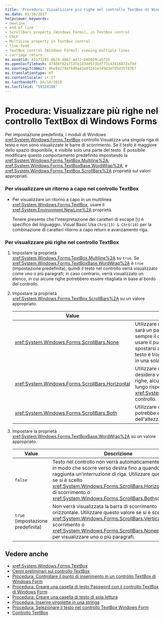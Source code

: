```yaml
---
title: 'Procedura: Visualizzare più righe nel controllo TextBox di Windows Forms'
ms.date: 03/30/2017
helpviewer_keywords:
- newline
- end of line
- ScrollBars property [Windows Forms], in TextBox control
- CRLF
- MultiLine property in TextBox control
- line-feed
- TextBox control [Windows Forms], viewing multiple lines
- carriage return
ms.assetid: 43173201-0b74-4067-a472-605029ca5f35
ms.openlocfilehash: 47404f02a753fe143dd573bdf73143416872af9d
ms.sourcegitcommit: 0be8a279af6d8a43e03141e349d3efd5d35f8767
ms.translationtype: HT
ms.contentlocale: it-IT
ms.lasthandoff: 04/18/2019
ms.locfileid: "59324188"
---
```

# <a name="how-to-view-multiple-lines-in-the-windows-forms-textbox-control"></a>Procedura: Visualizzare più righe nel controllo TextBox di Windows Forms
Per impostazione predefinita, i moduli di Windows <xref:System.Windows.Forms.TextBox> controllo Visualizza una singola riga di testo e non sono visualizzate le barre di scorrimento. Se il testo è maggiore dello spazio disponibile, è visibile solo una parte del testo. È possibile modificare questo comportamento predefinito impostando la <xref:System.Windows.Forms.TextBox.Multiline%2A>, <xref:System.Windows.Forms.TextBoxBase.WordWrap%2A>, e <xref:System.Windows.Forms.TextBox.ScrollBars%2A> proprietà sui valori appropriati.  
  
### <a name="to-display-a-carriage-return-in-the-textbox-control"></a>Per visualizzare un ritorno a capo nel controllo TextBox  
  
-   Per visualizzare un ritorno a capo in un multilinea <xref:System.Windows.Forms.TextBox>, usare il <xref:System.Environment.NewLine%2A> proprietà.  
  
     Tenere presente che l'interpretazione dei caratteri di escape (\\) è specifico del linguaggio. Visual Basic Usa `Chr$(13) & Chr$(10)` per la combinazione di caratteri ritorno a capo return e avanzamento riga.  
  
### <a name="to-view-multiple-lines-in-the-textbox-control"></a>Per visualizzare più righe nel controllo TextBox  
  
1. Impostare la proprietà <xref:System.Windows.Forms.TextBox.Multiline%2A> su `true`. Se <xref:System.Windows.Forms.TextBoxBase.WordWrap%2A> è `true` (impostazione predefinita), quindi il testo nel controllo verrà visualizzato come uno o più paragrafi; in caso contrario, verrà visualizzato un elenco, in cui alcune righe potrebbero essere ritagliata in base al bordo del controllo.  
  
2. Impostare la proprietà <xref:System.Windows.Forms.TextBox.ScrollBars%2A> su un valore appropriato.  
  
    |Value|Descrizione|  
    |-----------|-----------------|  
    |<xref:System.Windows.Forms.ScrollBars.None>|Utilizzare questo valore se il testo sarà un paragrafo che si adatta quasi sempre il controllo. L'utente può usare il puntatore del mouse per spostarsi all'interno del controllo se il testo è troppo lungo da visualizzare in una sola volta.|  
    |<xref:System.Windows.Forms.ScrollBars.Horizontal>|Utilizzare questo valore se si desidera visualizzare un elenco di righe, alcuni dei quali può essere più lungo rispetto alla larghezza del <xref:System.Windows.Forms.TextBox> controllo.|  
    |<xref:System.Windows.Forms.ScrollBars.Both>|Utilizzare questo valore se l'elenco potrebbe essere più lungo dell'altezza del controllo.|  
  
3. Impostare la proprietà <xref:System.Windows.Forms.TextBoxBase.WordWrap%2A> su un valore appropriato.  
  
    |Value|Descrizione|  
    |-----------|-----------------|  
    |`false`|Testo nel controllo non verrà automaticamente racchiusi, in modo che scorre verso destra fino a quando non viene raggiunta un'interruzione di riga. Utilizzare questo valore se si è scelto <xref:System.Windows.Forms.ScrollBars.Horizontal> barre di scorrimento o <xref:System.Windows.Forms.ScrollBars.Both>sopra.|  
    |`true` (impostazione predefinita)|Non verrà visualizzata la barra di scorrimento orizzontale. Utilizzare questo valore se si è scelto <xref:System.Windows.Forms.ScrollBars.Vertical> barre di scorrimento o <xref:System.Windows.Forms.ScrollBars.None>precedente, per visualizzare uno o più paragrafi.|  
  
## <a name="see-also"></a>Vedere anche

- <xref:System.Windows.Forms.TextBox>
- [Cenni preliminari sul controllo TextBox](textbox-control-overview-windows-forms.md)
- [Procedura: Controllare il punto di inserimento in un controllo TextBox di Windows Form](how-to-control-the-insertion-point-in-a-windows-forms-textbox-control.md)
- [Procedura: Creare una casella di testo Password con il controllo TextBox di Windows Form](how-to-create-a-password-text-box-with-the-windows-forms-textbox-control.md)
- [Procedura: Creare una casella di testo di sola lettura](how-to-create-a-read-only-text-box-windows-forms.md)
- [Procedura: Inserire virgolette in una stringa](how-to-put-quotation-marks-in-a-string-windows-forms.md)
- [Procedura: Selezionare il testo nel controllo TextBox Windows Form](how-to-select-text-in-the-windows-forms-textbox-control.md)
- [Controllo TextBox](textbox-control-windows-forms.md)
